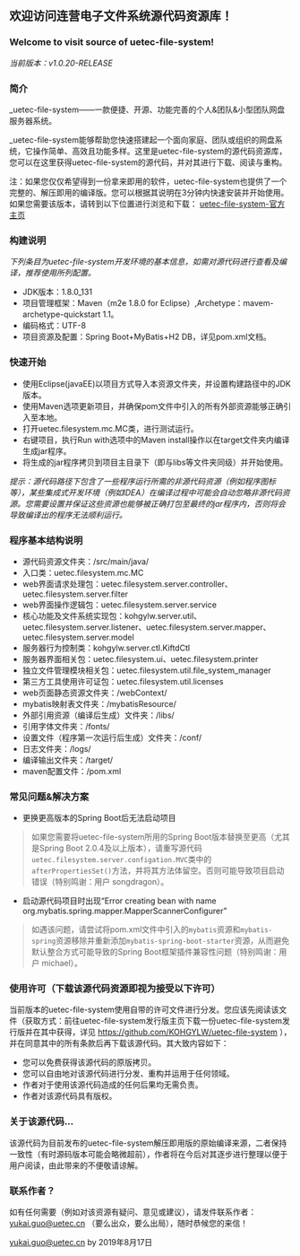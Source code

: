 ## 欢迎访问连营电子文件系统源代码资源库！
### Welcome to visit source of uetec-file-system!

_当前版本：v1.0.20-RELEASE_

### 简介
_uetec-file-system——一款便捷、开源、功能完善的个人&团队&小型团队网盘服务器系统。

_uetec-file-system能够帮助您快速搭建起一个面向家庭、团队或组织的网盘系统，它操作简单、高效且功能多样。这里是uetec-file-system的源代码资源库，您可以在这里获得uetec-file-system的源代码，并对其进行下载、阅读与重构。

注：如果您仅仅希望得到一份拿来即用的软件，uetec-file-system也提供了一个完整的、解压即用的编译版。您可以根据其说明在3分钟内快速安装并开始使用。如果您需要该版本，请转到以下位置进行浏览和下载：
[uetec-file-system-官方主页](https://kohgylw.gitee.io)

### 构建说明
_下列条目为uetec-file-system开发环境的基本信息，如需对源代码进行查看及编译，推荐使用所列配置。_
+ JDK版本：1.8.0_131
+ 项目管理框架：Maven（m2e 1.8.0 for Eclipse）,Archetype：mavem-archetype-quickstart 1.1。
+ 编码格式：UTF-8
+ 项目资源及配置：Spring Boot+MyBatis+H2 DB，详见pom.xml文档。

### 快速开始
+ 使用Eclipse(javaEE)以项目方式导入本资源文件夹，并设置构建路径中的JDK版本。
+ 使用Maven选项更新项目，并确保pom文件中引入的所有外部资源能够正确引入至本地。
+ 打开uetec.filesystem.mc.MC类，进行测试运行。
+ 右键项目，执行Run with选项中的Maven install操作以在target文件夹内编译生成jar程序。
+ 将生成的jar程序拷贝到项目主目录下（即与libs等文件夹同级）并开始使用。

_提示：源代码路径下包含了一些程序运行所需的非源代码资源（例如程序图标等），某些集成式开发环境（例如IDEA）在编译过程中可能会自动忽略非源代码资源。您需要设置并保证这些资源也能够被正确打包至最终的jar程序内，否则将会导致编译出的程序无法顺利运行。_

### 程序基本结构说明
+ 源代码资源文件夹：/src/main/java/
+ 入口类：uetec.filesystem.mc.MC
+ web界面请求处理包：uetec.filesystem.server.controller、uetec.filesystem.server.filter
+ web界面操作逻辑包：uetec.filesystem.server.service
+ 核心功能及文件系统实现包：kohgylw.server.util、uetec.filesystem.server.listener、uetec.filesystem.server.mapper、uetec.filesystem.server.model
+ 服务器行为控制类：kohgylw.server.ctl.KiftdCtl
+ 服务器界面相关包：uetec.filesystem.ui、uetec.filesystem.printer
+ 独立文件管理模块相关包：uetec.filesystem.util.file_system_manager
+ 第三方工具使用许可证包：uetec.filesystem.util.licenses
+ web页面静态资源文件夹：/webContext/
+ mybatis映射表文件夹：/mybatisResource/
+ 外部引用资源（编译后生成）文件夹：/libs/
+ 引用字体文件夹：/fonts/
+ 设置文件（程序第一次运行后生成）文件夹：/conf/
+ 日志文件夹：/logs/
+ 编译输出文件夹：/target/
+ maven配置文件：/pom.xml

### 常见问题&解决方案
+ 更换更高版本的Spring Boot后无法启动项目
> 如果您需要将uetec-file-system所用的Spring Boot版本替换至更高（尤其是Spring Boot 2.0.4及以上版本），请重写源代码`uetec.filesystem.server.configation.MVC`类中的`afterPropertiesSet()`方法，并将其方法体留空。否则可能导致项目启动错误（特别鸣谢：用户 songdragon）。

+ 启动源代码项目时出现“Error creating bean with name org.mybatis.spring.mapper.MapperScannerConfigurer”
> 如遇该问题，请尝试将pom.xml文件中引入的`mybatis`资源和`mybatis-spring`资源移除并重新添加`mybatis-spring-boot-starter`资源，从而避免默认整合方式可能导致的Spring Boot框架插件兼容性问题（特别鸣谢：用户 michael）。

### 使用许可（下载该源代码资源即视为接受以下许可）
当前版本的uetec-file-system使用自带的许可文件进行分发。您应该先阅读该文件（获取方式：前往uetec-file-system发行版主页下载一份uetec-file-system发行版并在其中获得，详见 https://github.com/KOHGYLW/uetec-file-system ），并在同意其中的所有条款后再下载该源代码。其大致内容如下：

+ 您可以免费获得该源代码的原版拷贝。
+ 您可以自由地对该源代码进行分发、重构并运用于任何领域。
+ 作者对于使用该源代码造成的任何后果均无需负责。
+ 作者对该源代码具有版权。

### 关于该源代码...
该源代码为目前发布的uetec-file-system解压即用版的原始编译来源，二者保持一致性（有时源码版本可能会略微超前），作者将在今后对其逐步进行整理以便于用户阅读，由此带来的不便敬请谅解。

### 联系作者？
如有任何需要（例如对该资源有疑问、意见或建议），请发件联系作者： yukai.guo@uetec.cn （要么出众，要么出局），随时恭候您的来信！

yukai.guo@uetec.cn by 2019年8月17日

